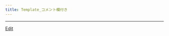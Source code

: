 ```yaml
---
title: Template_コメント欄付き
---
```









----
[Edit](https://github.com/vitroid/vitroid.github.io/edit/master/MD/Template_コメント欄付き.md)
